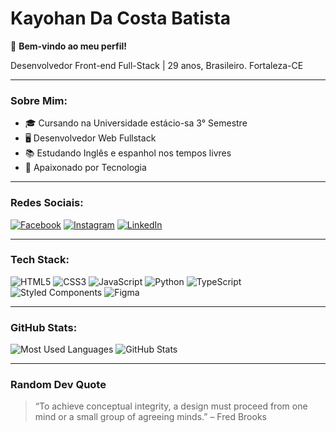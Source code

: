 # Kayohan Da Costa Batista

👋 **Bem-vindo ao meu perfil!**

Desenvolvedor Front-end Full-Stack | 29 anos, Brasileiro. 
Fortaleza-CE

---

### Sobre Mim:
- 🎓 Cursando na Universidade estácio-sa 3° Semestre
- 🖥️ Desenvolvedor Web Fullstack 
- 📚 Estudando Inglês e espanhol nos tempos livres
- 🚀 Apaixonado por Tecnologia 

---

### Redes Sociais:
[![Facebook](https://img.shields.io/badge/Facebook-%231877F2.svg?&style=for-the-badge&logo=facebook&logoColor=white)](https://www.facebook.com/kayohan.costa/)
[![Instagram](https://img.shields.io/badge/Instagram-%23E4405F.svg?&style=for-the-badge&logo=instagram&logoColor=white)](https://www.instagram.com/kayohancosta_/)
[![LinkedIn](https://img.shields.io/badge/LinkedIn-%230077B5.svg?&style=for-the-badge&logo=linkedin&logoColor=white)](https://www.linkedin.com/in/kayoha-costa-1b2a38173/)

---

### Tech Stack:
![HTML5](https://img.shields.io/badge/-HTML5-333333?style=flat&logo=HTML5)
![CSS3](https://img.shields.io/badge/-CSS3-333333?style=flat&logo=CSS3)
![JavaScript](https://img.shields.io/badge/-JavaScript-333333?style=flat&logo=javascript)
![Python](https://img.shields.io/badge/-Python-333333?style=flat&logo=python)
![TypeScript](https://img.shields.io/badge/-TypeScript-333333?style=flat&logo=typescript)
![Styled Components](https://img.shields.io/badge/-Styled%20Components-333333?style=flat&logo=styled-components)
![Figma](https://img.shields.io/badge/-Figma-333333?style=flat&logo=figma)

---

### GitHub Stats:
![Most Used Languages](https://github-readme-stats.vercel.app/api/top-langs/?username=seuusername&layout=compact&theme=dark)
![GitHub Stats](https://github-readme-stats.vercel.app/api?username=seuusername&show_icons=true&theme=dark)

---

### Random Dev Quote
> “To achieve conceptual integrity, a design must proceed from one mind or a small group of agreeing minds.” – Fred Brooks
